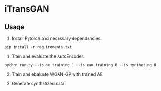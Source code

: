 # iTransGAN

## Usage 

1. Install Pytorch and necessary dependencies.

```
pip install -r requirements.txt
```

1. Train and evaluate the AutoEncoder. 

```
python run.py --is_ae_training 1 --is_gan_training 0 --is_syntheting 0
```

2. Train and ebaluate WGAN-GP with trained AE.

3. Generate synthetized data.
